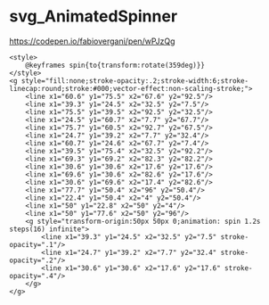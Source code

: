 # svg_AnimatedSpinner

https://codepen.io/fabiovergani/pen/wPJzQg

	<style>
		@keyframes spin{to{transform:rotate(359deg)}}
	</style>
	<g style="fill:none;stroke-opacity:.2;stroke-width:6;stroke-linecap:round;stroke:#000;vector-effect:non-scaling-stroke;">
		<line x1="60.6" y1="75.5" x2="67.6" y2="92.5"/>
		<line x1="39.3" y1="24.5" x2="32.5" y2="7.5"/>
		<line x1="75.5" y1="39.5" x2="92.5" y2="32.5"/>
		<line x1="24.5" y1="60.7" x2="7.7" y2="67.7"/>
		<line x1="75.7" y1="60.5" x2="92.7" y2="67.5"/>
		<line x1="24.7" y1="39.2" x2="7.7" y2="32.4"/>
		<line x1="60.7" y1="24.6" x2="67.7" y2="7.4"/>
		<line x1="39.5" y1="75.4" x2="32.5" y2="92.2"/>
		<line x1="69.3" y1="69.2" x2="82.3" y2="82.2"/>
		<line x1="30.6" y1="30.6" x2="17.6" y2="17.6"/>
		<line x1="69.6" y1="30.6" x2="82.6" y2="17.6"/>
		<line x1="30.6" y1="69.6" x2="17.4" y2="82.6"/>
		<line x1="77.7" y1="50.4" x2="96" y2="50.4"/>
		<line x1="22.4" y1="50.4" x2="4" y2="50.4"/>
		<line x1="50" y1="22.8" x2="50" y2="4"/>
		<line x1="50" y1="77.6" x2="50" y2="96"/>
		<g style="transform-origin:50px 50px 0;animation: spin 1.2s steps(16) infinite">
			<line x1="39.3" y1="24.5" x2="32.5" y2="7.5" stroke-opacity=".1"/>
			<line x1="24.7" y1="39.2" x2="7.7" y2="32.4" stroke-opacity=".2"/>
			<line x1="30.6" y1="30.6" x2="17.6" y2="17.6" stroke-opacity=".4"/>
		</g>
	</g>

